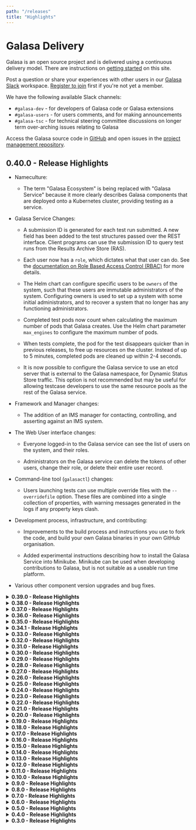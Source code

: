 ```yaml
---
path: "/releases"
title: "Highlights"
---
```


# Galasa Delivery

Galasa is an open source project and is delivered using a continuous delivery model. There are instructions on [getting started](https://galasa.dev/docs) on this site. 

Post a question or share your experiences with other users in our <a href="https://openmainframeproject.slack.com/archives/C05TCCQDE65" target="_blank"> Galasa Slack</a> workspace. <a href="https://openmainframeproject.slack.com/signup#/domain-signup" target="_blank"> Register to join</a> first if you're not yet a member.

We have the following available Slack channels:

- `#galasa-dev` - for developers of Galasa code or Galasa extensions 
- `#galasa-users` - for users comments, and for making announcements 
- `#galasa-tsc` - for technical steering committee discussions on longer term over-arching issues relating to Galasa 

Access the Galasa source code in [GitHub](https://github.com/galasa-dev) and open issues in the [project management repository](https://github.com/galasa-dev/projectmanagement).

## 0.40.0 - Release Highlights

- Nameculture:

  - The term "Galasa Ecosystem" is being replaced with "Galasa Service" because it more clearly describes Galasa components that are deployed onto a Kubernetes cluster, providing testing as a service.

- Galasa Service Changes:

  - A submission ID is generated for each test run submitted. A new field has been added to the test structures passed over the REST interface. Client programs can use the submission ID to query test runs from the Results Archive Store (RAS).

  - Each user now has a `role`, which dictates what that user can do. See the [documentation on Role Based Access Control (RBAC)](./docs/ecosystem/role-based-access) for more details.

  - The Helm chart can configure specific users to be `owners` of the system, such that these users are immutable administrators of the system. Configuring owners is used to set up a system with some initial administrators, and to recover a system that no longer has any functioning administrators.

  - Completed test pods now count when calculating the maximum number of pods that Galasa creates. Use the Helm chart parameter `max_engines` to configure the maximum number of pods.

  - When tests complete, the pod for the test disappears quicker than in previous releases, to free up resources on the cluster. Instead of up to 5 minutes, completed pods are cleaned up within 2-4 seconds.

  - It is now possible to configure the Galasa service to use an etcd server that is external to the Galasa namespace, for Dynamic Status Store traffic. This option is not recommended but may be useful for allowing testcase developers to use the same resource pools as the rest of the Galasa service.
 
- Framework and Manager changes:

  - The addition of an IMS manager for contacting, controlling, and asserting against an IMS system.

- The Web User interface changes:

  - Everyone logged-in to the Galasa service can see the list of users on the system, and their roles.

  - Administrators on the Galasa service can delete the tokens of other users, change their role, or delete their entire user record.

- Command-line tool (`galasactl`) changes:

  - Users launching tests can use multiple override files with the `--overridefile` option.
  These files are combined into a single collection of properties, with warning messages generated in the logs if any property keys clash.

- Development process, infrastructure, and contributing:

  - Improvements to the build process and instructions you use to fork the code, and build your own Galasa binaries in your own GitHub organisation.

  - Added experimental instructions describing how to install the Galasa Service into Minikube. Minikube can be used when developing contributions to Galasa, but is not suitable as a useable run time platform.

- Various other component version upgrades and bug fixes.

<details>
<summary><b>0.39.0 - Release Highlights</b></summary>

- Forks and fork builds are now supported making it easier to contribute to Galasa!

- All Galasa components now use a common version number.

- CPS property names can now include the '@' character.

- The `galasactl runs get` command supports a new `--group` option to query test runs by the group ID they were launched with.

- Gherkin now respects the `framework.continue.on.test.failure` flag so it doesn't need to exit a feature when the first scenario fails.

-	This release also includes instability fixes, and dependency updates.

</details>

<details>
<summary><b>0.38.0 - Release Highlights</b></summary>

- CLI updates:

  - You can get, set and delete secrets from the credentials store using the `galasactl secrets` command. Secrets support base64 encoding to handle special characters.

  - [Managing Ecosystem encryption keys](./docs/ecosystem/ecosystem-managing-encryption-keys.md) describes how to use `galasactl secrets get` and `galasactl resources apply` to replace the encryption key being used to encrypt credentials in the Galasa Ecosystem's credentials store.

  - Users can now be deleted with the `galasactl users delete` command.

- Web UI updates:

  - A new settings page has been added to the web UI to manage access tokens.

  - Recent login activity is now available on the profile page.

-	This release also includes bug fixes, security updates, and other dependency updates.
</details>


<details>
<summary><b>0.37.0 - Release Highlights</b></summary>

- Galasa now supports Java 17.

- You can delete a test run by using the `galasactl runs delete` command. Deleting a test run removes all information about the test run along with any associated artifacts from an ecosystem's RAS.
</details>


<details>
<summary><b>0.36.0 - Release Highlights</b></summary>

- You can now create Galasa projects and build and compile Galasa test code using Gradle version 8. For more information, see the `Upgrading tests to compile using Gradle version 8` section in the [Upgrading](docs/upgrading) documentation to understand the changes you need to make.

- Log into the Galasa Ecosystem and revoke a personal access token by using the `galasactl auth tokens delete` command.

- Set terminal size within Gherkin tests (previously only available in Java tests) and use Scenario Outlines.

- Various updates to the Galasa Web UI 

- Various defect fixes

- Various documentation updates
</details>


<details>
<summary><b>0.35.0 - Release Highlights</b></summary>

- A fix to the database connector of the DB2 Manager
</details> 


<details>
<summary><b>0.34.1 - Release Highlights</b></summary>

- Retrieve a list of all active personal access tokens in the Ecosystem by using the `galasactl auth tokens get` command. Use the information to revoke an access token.

- The default size of the PVC storage allocated by the Helm chart is increased from 1GB to 30GB and automatic history compaction is now turned on by default to minimise the risk of etcd running out of space.

- The unused WebUI `/webui/worklist` endpoint and `dev.galasa.api.webui` bundle are removed from the API server to resolve reported vulnerabilities.

- Various bug fixes

- Various documentation updates
</details> 


<details>
<summary><b>0.33.0 - Release Highlights</b></summary>

- Authentication when interacting with an Ecosystem is now mandatory. You need to authenticate with an Ecosystem in order to use its API server or to use any galasactl commands that interact with an Ecosystem. 

- CouchDB is upgraded to version 3.3.3. If you upgrade your Ecosystem to Galasa version 0.33.0, CouchDB will be upgraded. Though we don't anticipate any problems with the Helm chart upgrading CouchDB in-situ, we recommend that you follow the usual safety practices of backing up your data prior to any upgrade. You can then apply the backup to the new CouchDB pod after it is created. CouchDB cannot be downgraded after upgrading.

- Maven and Gradle plugins now accept a personal access token when publishing a test catalog to the Ecosystem.

- Various bug fixes

- Various documentation enhancements, including property updates for the CICS TS and z/OS Managers, and information on updating credentials in an Ecosystem.
</details> 


<details>
<summary><b>0.32.0 - Release Highlights</b></summary>

- CLI updates: 

  • You can re-try running a test run which appears to be hanging or looping by using the `galasactl runs reset` command.

  • You can cancel a test that is hanging or looping by using the `galasactl runs cancel` command. Cancelling a test removes all entries in the DSS for that test run. All information that is stored in the RAS about the test is kept and is not removed when either the `runs reset` or `runs cancel` command is run.

  • You can run Gherkin tests locally on your machine by setting the `--gherkin` flag on the `galasactl runs submit local` command.  
  
- Updates to the Galasa authentication token and documentation updates around authentication, architecture, and logging into and out of a Galasa Ecosystem by using the `galasactl auth login` and `galasactl auth logout` commands.

- The Eclipse plug-in for Galasa is no longer supported. You can work with Galasa version 0.32.0 and later by using the Galasa command line interface (CLI).

- Various documentation enhancements.
</details> 



<details>
<summary><b>0.31.0 - Release Highlights</b></summary>

- CLI updates: 

  • You can explicitly specify the path to your local Maven repository folder when launching a test case by setting the `--localMaven` flag in the `galasactl runs local` command. This means that you can use a non-standard location for your local Maven repository if you want to, rather than having to use the default location of `{user.home}/.m2`.

  • You can create, update, apply, and delete one or more properties to an Ecosystem by specifying a checked-in resource file on the  `galasactl resources` command, making it easy to set Ecosystem configuration with a single command.
  

  • The `galasactl properties get` command supports extraction of properties resources in yaml format when the `–format yaml` flag is set on the command so you can later apply those properties with different values by using a checked-in resource file specified on the `galasactl resources` command.

  • The `galasactl namespaces get` command now returns results of available namespaces in raw format when the `–format raw` flag is set on the command. 

- When using the Galasa command line tool against a server, an error message is generated when the client and server versions are incompatible. 

- Various documentation enhancements

- A new blog post by Louisa Seers, encapsulating her experiences during her first six months as Chair of the Galasa Technical Steering Committee (TSC) and the Galasa journey to adoption by the Open Mainframe Project (OMP), is now available on the <a href="https://openmainframeproject.org/blog/galasa-my-first-6-months/" target="_blank"> Open Mainframe Project</a> website.
</details>  



<details>
<summary><b>0.30.0 - Release Highlights</b></summary>

- You can now read, update, and delete CPS properties by using the CLI, removing the need to directly access the etcd server or use the REST service. The `galasactl properties set` command makes it easy to set parameters and credentials in the Ecosystem for tests to read and use at runtime. Use the `galasactl properties get` command to read CPS properties and the `galasactl properties delete` to remove CPS properties from a namespace in the Ecosystem.
- The following REST API endpoints will be deprecated in the next release (0.31.0) as these are replaced by new endpoints delivered in this release:<br><br>
        /cps/namespace/{namespace}/property/{property}<br>
        /cps/namespace/{namespace}/prefix/{prefix}/suffix/{suffix}<br>
        /cps/namespace/{namespace}<br>
        /cps/namespace<br>
- The `--requestor` parameter is removed from the `galasactl runs submit local` and `galasactl runs submit` commands. The `--requestor` parameter is always set to the current user id, removing the ability to artifically set who is running the test. 
- Various documentation updates and enhancements.
</details>  

<details>
<summary><b>0.29.0 - Release Highlights</b></summary>

- Upgrade of 'bouncy castle' crypto libraries to remove a security vulnerability.
</details>  

<details>
<summary><b>0.28.0 - Release Highlights</b></summary>

- Updates to the `runs get` command, including the ability to filter test run results on a specified time period, and to display the returned results in a detailed or raw format
- Ability to download test run artifacts using the `runs download` command
- Ability to debug a test locally using the `runs submit local` command
- Various documentation updates and enhancements
</details>  

<details>
<summary><b>0.27.0 - Release Highlights</b></summary>

- REST API enhancements:<br><br>
       * allow queries of test run details using the run name<br><br>
       * documentation added to the https://rest.galasa.dev/ website<br><br>

- Command-line tool `galasactl` now supports:<br><br>
       * the `GALASA_HOME` environment variable, which you can set to avoid using the `{HOME}/.galasa` folder <br><br>
       * querying of test run status using the run name <br><br>
       * the `--development` flag for `galasactl project create` and `galasactl local init` to enable generated code to use pre-released code versions of Galasa libraries, in addition to the ones published on Maven central <br><br>
       * automated tests run on every build <br>
</details>       

<details>
<summary><b>0.26.0 - Release Highlights</b></summary>

-  Initialise your development environment by using the  galasactl local init command
-  Launch a test within a local JVM by using the galasactl runs submit local command
-  Create an example project by using the galasactl project create command, which now supports --maven and --gradle flags to control which build system the caller wants to use.
-  3270 images are generated in the RAS results store (experimental code for this release)
-  SnakeYAML is upgraded to v1.33. This is a Java library for parsing yaml files.
-  Documentation updates on using the CLI to:
      -	initialise your local environment
      - create a project
      - run a test locally
-	 Various doc updates and enhancements to existing content
</details>


<details>
<summary><b>0.25.0 - Release Highlights</b></summary>


-	Colour support for 3270 application streams. Tests can now validate that an application is using the correct colours and highlighting for specified field(s) and screen position.
-	Various defect fixes, including fixing broken LTS connections in Java 11, updates to 3270 modifiable fields, and updates to the REST API.
-	VTP Manager enhancements, including additional logging for problem diagnosis and increased keyboard wait times to minimise the risk of keyboard locking.
-	New features have been added to the command-line tool: <br><br>
        * A `--log <filename>` option has been added to direct log information to a file.<br>
        * The `--log -` option directs log information to the console.<br>
        * Omitting the `--log` option suppresses the log information.<br>
        * Every error is numbered. For example: `GAL1028E: Failed to unmarshal test catalog from REST reply for property 'xxx'`<br>
        * Errors appear on stderr and in the log (if logging is turned on)<br>
        * Syntax documentation is fully generated and linked to from the <a href="https://github.com/galasa-dev/cli" target="_blank"> README</a>  in the cli repository.<br>
        *	galasactl is now supported on MaxOSX on arm64 architecture machines.<br>
-	Artifact Manager is updated to remove the need to create a second resources folder. 
-	Upgrades have been made to some dependencies.
</details>


<details>
<summary><b>0.24.0 - Release Highlights</b></summary>


- The minimum Java release now required for Galasa is version 11, rather than version 8. You will need to install a Java version 11 JDK or later to run Galasa tests. _Note:_ We do not currently support Java 17 or later. 
- Various enhancements to the DB2 Manager.
- Various defect fixes. 
- Various documentation fixes and enhancements. 
</details>

<details>
<summary><b>0.23.0 - Release Highlights</b></summary>

- New Helm charts are available for deploying a basic Galasa Ecosystem into a Kubernetes Namespace. Documentation can be found in the <a href="https://github.com/galasa-dev/helm/tree/released" target="_blank"> helm repository</a> in GitHub.
</details>

<details>
<summary><b>0.22.0 - Release Highlights</b></summary>

- The z/OS 3270 Manager now supports 3 new methods ```setCursorPosition(row,col)```, ```retrieveText(row,col,length)```, and ```retrieveTextAtCursor(length)```.
- The z/OS Batch Manager has a new method ```waitForJob(Second)```.
- The z/OS File Manager now supports two new methods ```getMemberName()``` and ```clone(IZosVSAMDataset model)```.
</details>

<details>
<summary><b>0.21.0 - Release Highlights</b></summary>

- An initial basic version of the DB2 Manager is now available.  This Manager is not yet ready for Production use and will be documented soon. 
- An initial basic version of the Cloud Manager is now available. This Manager is not yet ready for Production use and will be documented soon.
- Various build dependencies have been upgraded to remove publish security vulnerabilities.
- All Galasa bundles are now upgraded to version 0.21.0 to remove historical security vulnerabilities.
- A minor defect in the 3270 Manager is fixed. This Manager now supports ```DONT TIMING_MARK```. 
- A minor defect in the CICS TS Manager is fixed, resolving the issue of terminals not starting properly.
- The usage of Random is now replaced with SecureRandom.
- Various documentation enhancements. 
</details>

<details>
<summary><b>0.20.0 - Release Highlights</b></summary>

- The Galasa VTP Manager is now in Release. You can create an automated integration test in Galasa and use the VTP Manager to transparently record the interactions between the test and your CICS programs. The recorded file can be played back by using IBM Z VTP.
- Installing the Galasa Ecosystem by using the Kubernetes Operator is updated.
- Use the ```galasactl runs``` command to select tests based on the _@Tags_ annotation by using the ```--tag``` option.
- Galasa Docker images are moving from DockerHub to _icr.io_. Images in DockerHub (release 0.19.0 and before) will be deleted when 0.21.0 is released.
- The Core Manager now provides a _@ResourceString_ annotation and _IResourceString_  interface to generate random locked strings. Further details will be available on the website once the Manager documentation is refreshed.
- Various bug fixes and enhancements.
- Various documentation updates, including z/OS Program Manager documentation.
</details>

<details>
<summary><b>0.19.0 - Release Highlights</b></summary>

- The Galasa MQ Manager is now in Alpha, providing the ability to connect a test to an existing IBM MQ queue manager, and enabling one or more messages to be written to and read from existing queues.
- Various bug fixes and enhancements.
- Various documentation updates, including MQ Manager documentation.
</details>

<details>
<summary><b>0.18.0 - Release Highlights</b></summary>

- Various bug fixes
</details>

<details>
<summary><b>0.17.0 - Release Highlights</b></summary>

-	The z/OS File Manager contains a breaking change in this release. The ```void store(String content)``` and ```String retrieve(String content)``` methods in ```IZosUNIXFile``` have been replaced with ```void storeText(String content)```, ```void storeBinary(byte[] content)```, ```String retrieveAsText()``` and ```byte[] retrieveAsBinary()``` methods. This means that binary data is transferred as ```byte[]``` rather than ```String``` and now matches ```IZosDataset``` and ```IZosVSAMDataset```. If you are using the store() or retrieve() methods, you should change these to 
```storeText()``` and ```retrieveAsText()``` methods respectively.
-	The Galasa CLI is available for submitting and monitoring Galasa test runs.
- You can reset and delete automation runs in the Eclipse _Galasa Runs_ view.
-	You can search stored artifacts through the eclipse editor.
-	Various bug fixes and enhancements.
-	Documentation updates – Galasa CLI documentation and Galasa Hub page. 
-	Various documentation enhancements.
</details>


<details>
<summary><b>0.16.0 - Release Highlights</b></summary>

- The 3270 Manager now supports different screen sizes and can respond to query partition with colour and highlight. It also supports `bind_image` and `sysreq renegotiation`. 
- A range of Managers now have IVT tests associated with them. The IVTs help with testing the Managers themselves and also provide examples of how the Managers can be used.   
- Selenium Manager has been updated to squash some null pointer exception causing bugs. 
- Galasa tests can now be built with either Maven or Gradle. A set of Gradle example tests for SimBank is available. 
- Various bug fixes.
- Documentation - updates to installing the Galasa plug-in, running the SimBank tests and viewing the test results.
</details>

<details>
<summary><b>0.15.0 - Release Highlights</b></summary>

- Galasa now runs in any Java release from version 8 onwards.
- The Galasa Eclipse plug-in now supports all levels of Eclipse from Photon onwards. 
- Docker and Kubernetes provisioning implementations are available for the Selenium Manager. Additionally, a Selenium Grid can be used from Galasa. Local drivers are used in the same way as previous releases (with edited CPS configurations). 
- The *Find* dialog box is now available in the **Run Log** view of the Eclipse Editor.
- The ```IManager.youAreRequired()``` method signature has a new field. If you have a Custom Manager, you must recompile your Manager with this modification for it to run in release 0.15.0.
- The ```AbstractManager.addDependentManager()``` method signature has a new field. If you have a Custom Manager, you must recompile your Manager with this modification for it to run in release 0.15.0.
- The Core Manager is always loaded for every test run.
- The Docker Manager now supports exposed ports.
- Increased test coverage delivered via IVTs and Integration testing
- Basic Java and Windows Managers have been added. These Managers will initially be used internally for testing Galasa itself. 
- Various bug fixes
- Our internal Galasa build has moved to Gradle. No user impact is expected, but if you do find any problems whilst you’re using Galasa, you can raise an issue in the project management repository or post a question in our Galasa Slack workspace.
- The Maven Bundle Plugin that is used in the Galasa builds is now set to version ```5.1.1``` for Java compatibility.
- The GPG key to sign Maven artifacts is set to  ```5AB3E02B```
- Galasa is available for distribution as a zip file, which contains the Eclipse plugin, and necessary Maven artifacts and Docker images for local running. This allows customers who do not have access to Maven Central, Eclipse Marketplace or Docker Hub from their company network to use Galasa.
- Documentation updates - Installing the Galasa Ecosystem on Kubernetes documentation plus various documentation enhancements.
</details>

<details>
<summary><b>0.14.0 - Release Highlights</b></summary>

- <a href="https://github.com/galasa-dev/managers/tree/main/galasa-managers-parent/galasa-managers-zos-parent/dev.galasa.zosconsole.oeconsol.manager" target="_blank"> z/OS Console oeconsol Manager</a> is now in Alpha, providing an implementation of the z/OS Console by using the z/OS UNIX oeconsol command. 
- Enhanced Docker functionality, including volumes and custom start up configurations
- CPS restore from file functionality. Use the ```--restorecps``` command-line parameter when initialising the framework to trigger the restore CPS functionality.  Specify the file to restore from by using ```-f``` or ```--file```  in the KVP format  ```(<property>=<value>)```, with one new property per line.
- ```@ContinueOnTestFailure``` annotation. Use the annotation in the test class or switch the same functionality on globally by using the CPS property ```framework.continue.on.test.failure=true```.
- Documentation enhancements, including updates on Managers and writing test cases
</details>

<details>
<summary><b>0.13.0 - Release Highlights</b></summary>

- CEDA Manager is now in Alpha, providing CEDA 3270 interaction
- CEMT Manager is now in Alpha, providing CEMT 3270 interaction 
- Changes to the following CPS properties for z/OS MF:
```
zosmf.server.SERVERID.image=IMAGEID
zosmf.server.SERVERID.https=true
zosmf.server.SERVERID.port=443
zosmf.server.SERVERID.request.retry=3
zosmf.server.SERVERID.credentials=ZOS
zosmf.sysplex.PLEXID.default.servers=SERVERID,SERVERID
zosmf.image.IMAGEID.servers=SERVERID,SERVERID
```
If you have zOS/MF servers on each z/OS image, the following properties are the minimum that are required:
```
zos.image.MV2D.ipv4.hostname=mv2d.example.com
zosmf.server.port=9999
```
These settings assume a zOS/MF server on MV2D and the port overridden from `443` to `9999` for all zOS/MF servers. 
- Various bug fixes
- Documentation enhancements, including updates to About and Ecosystem documentation
</details>

<details>
<summary><b>0.12.0 - Release Highlights</b></summary>

- z/OS Manager support for RSE - provides tests and Managers with access to RSE functions, and implementations of z/OS Batch and File Manager by using the RSE API.
- CPS Backup feature - enables CPS properties to be output to a plain-text file. Use ```--backupcps``` as a command-line option when running the *galasa-boot* jar alongside the file option ```-f``` or ```--file``` to specify an output file for the properties.
- Various bug fixes
- Updated documentation for RSA, Linux and Open Stack Managers
</details>

<details>
<summary><b>0.11.0 - Release Highlights</b></summary>

- Galasa Kubernetes operator is now in Alpha. The Kubernetes operator creates and maintains Galasa ecosystems by using Kubernetes, enabling Galasa tests to run in an automated environment or pipeline. See the [ReadMe](https://github.com/galasa-dev/galasa-kubernetes-operator) for more information.  
- z/OS 3270 improvements and fixes, including support for NEGTSECURE ports and for z/VM (TN3270)
- Various bug fixes
- Documentation updates - Galasa Ecosystem - overview, architecture and Docker operator installation guide, documentation improvements
</details>

<details>
<summary><b>0.10.0 - Release Highlights</b></summary>

- z/OS Program Manager is now in Alpha
- Docker Operator is now in Alpha. The Docker Operator creates Galasa ecosystems in Docker, enabling Galasa tests to run in an automated environment or pipeline. See the [ReadMe](https://github.com/galasa-dev/galasa-docker-operator) for more information.  
- Various bug fixes
- Documentation updates - upgrading and z/OS Program Manager
</details>

<details>
<summary><b>0.9.0 - Release Highlights</b></summary>

- CECI Manager is now in Release
- HTTP Client Manager is now in Release
- Updates to the Visual Studio Code Galasa extension, including full support for local runs - search for _Galasa_ in the extensions marketplace and check the ReadMe for prerequisites (essentially, Java 8 JDK, and _only_ Java 8 JDK, plus a version of Maven that supports Java 8)
- Documentation updates - z/OS 3270 Manager and IP Network Manager
- Landing page improvements
</details>

<details>
<summary><b>0.8.0 - Release Highlights</b></summary>

- NEW Improvements in Artifact Manager make streaming text content a single-step process
- NEW alpha version of a Visual Studio Code Galasa extension - search for _Galasa_ in the extensions marketplace and check the ReadMe for prerequisites (essentially, Java 8 JDK, and _only_ Java 8 JDK, plus a version of Maven that supports Java 8)
- 3270 Manager bug fixes and updates
- Message lines in the run log are now shorter
- Documentation updates - HTTP Client Manager and the z/OS family of Managers
</details>

<details>
<summary><b>0.7.0 - Release Highlights</b></summary>

- NEW TSO Command SSH Manager (alpha) - securely issue TSO commands
- NEW UNIX Command SSH Manager (alpha) - securely issue UNIX commands
- CECI manager is now in Beta
- JMeter manager is now in Beta
- CICS CECI manager is now in Beta
- Plus other enhancements and bug fixes
  </details>

<details>
<summary><b>0.6.0 - Release Highlights</b></summary>
<b>Release date - 2020-04-01</b>

- <b>Selenium Manager (alpha)</b> - enabling a test to run Selenium WebDrivers in order to drive Web Browsers during the test.
- <b>JMeter Manager (alpha)</b> - enabling a JMeter session to run inside a Docker Container.
- <b>Documentation update</b> - how to start writing your own independent Galasa tests.
  </details>

<details>
<summary><b>0.5.0 - Release Highlights</b></summary>
<b>Release date - 2020-03-09</b>

- <b>z/OS Batch Manager (beta)</b> - enabling tests and Managers to submit, monitor and retrieve z/OS batch jobs.
- <b>CICS CECI Manager (alpha)</b> - providing CECI 3270 interaction - initially supporting containers and link programs.
- <b>Ecosystem Manager (alpha)</b> - enabling deployment of an entire Galasa Ecosystem to Kubernetes to enable integration testing against Galasa.
- <b>Docker Manager (release) </b> - enabling containers to run on infrastructure Docker engines - either for testing directly or for assisting the testing process.
- <b>Documentation update</b> - how to start writing your own Simbank tests.
- <b>Documentation update</b> - new SimBank z/OS Batch Manager tutorial available.
  </details>

<details>
<summary><b>0.4.0 - Release Highlights</b></summary>
<b>Release date - 2020-02-12</b>

- <b>Docker Manager (beta)</b> - enabling the provisioning of Docker Containers for tests to use.
- <b>Kubernetes Manager (alpha)</b> - enabling the provisioning of Kubernetes Namespaces.
- <b> Galasa Ecosystem Manager (alpha)</b> - enabling the provisioning of the entire Galasa Ecosystem in Kubernetes so you can run an integration devops pipeline.
- <b> Elastic Logger Manager (alpha)</b> - enabling test results to be exported to Elastic Search.
- <b> Shared Environment (alpha) - enabling Managers to create a testing environment for multiple tests to use.
- <b>Documentation update</b> - Manager reference pages are available.
  </details>

<details>
<summary><b>0.3.0 - Release Highlights</b></summary>
<b>Release date - 2019-12-04</b>

- <b>Launch of website</b> - providing alpha documentation and installing guide.
- <b>Galasa:Simbank</b> - implementing a sample banking application against which you can configure and run a set of provided tests.
- <b>z/OS Manager (beta)</b> - providing tests and Managers with configuration information about z/OS images and Sysplexes.
  </details>
